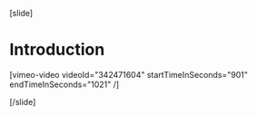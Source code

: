 [slide]
# Introduction

[vimeo-video videoId="342471604" startTimeInSeconds="901" endTimeInSeconds="1021" /]

[/slide]